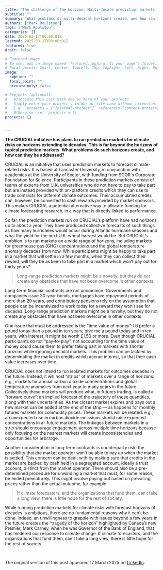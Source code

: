 ```yaml
---
title: "The challenge of the horizon: Multi-decade prediction markets for climate"
subtitle: ""
summary: "What problems do multi-decadal horizons create, and how can they be addressed?"
authors: ["Mark Roulston"]
tags: ["Mark Roulston"]
categories: []
date: 2025-03-17T00:00:01Z
lastmod: 2025-03-17T00:00:01Z
featured: true
draft: false

# Featured image
# To use, add an image named `featured.jpg/png` to your page's folder.
# Focal points: Smart, Center, TopLeft, Top, TopRight, Left, Right, BottomLeft, Bottom, BottomRight.
image:
  caption: ""
  focal_point: ""
  preview_only: false

# Projects (optional).
#   Associate this post with one or more of your projects.
#   Simply enter your project's folder or file name without extension.
#   E.g. `projects = ["internal-project"]` references `content/project/deep-learning/index.md`.
#   Otherwise, set `projects = []`.
projects: []


---
```

**The CRUCIAL initiative has plans to run prediction markets for climate risks on horizons extending to decades. This is far beyond the horizons of typical prediction markets. What problems do such horizons create, and how can they be addressed?**

CRUCIAL is an initiative that uses prediction markets to forecast climate-related risks. It is based at Lancaster University, in conjunction with academics at the University of Exeter, with funding from SCOR's Corporate Foundation for Science. Participants in these prediction markets consist of teams of experts from U.K. universities who do not have to pay to take part but are instead provided with on-platform credits which they can use to trade contracts for different climate outcomes. Their accumulated credits can, however, be converted to cash rewards provided by market sponsors. This makes CRUCIAL a potential alternative way to allocate funding for climate forecasting research, in a way that is directly linked to performance.

So far, the prediction markets run on CRUCIAL’s platform have had horizons up to about a year. They have produced collective forecasts of such things as how many hurricanes would occur during Atlantic hurricane seasons and what the yield for the next U.K. wheat harvest would be. But CRUCIAL’s ambition is to run markets on a wide range of horizons, including markets for greenhouse gas (GHG) concentrations and the global temperature anomaly decades from now. While participants might be happy to take part in a market that will settle in a few months, when they can collect their reward, will they be as keen to take part in a market which won’t pay out for thirty years? 

> Long-range prediction markets might be a novelty, but they do not create any obstacles that have not been overcome in other contexts.

 Long-term financial contracts are not uncommon. Governments and companies issue 30-year bonds, mortgages have repayment periods of more than 20 years, and contributary pensions rely on the assumption that people can be incentivized to work today for a reward they won’t see for decades. Long-range prediction markets might be a novelty, but they do not create any obstacles that have not been overcome in other contexts.

One issue that must be addressed is the “time value of money”: I’d prefer a pound today than a pound in ten years; give me a pound today and in ten years, with interest, it might be worth £1.50 or more. Even though CRUCIAL participants do not “pay-to-play”, not accounting for the time value of money could cause them to prefer taking part in markets with shorter horizons while ignoring decadal markets. This problem can be tackled by denominating the market in credits which accrue interest, so that their cash value increases over time.

CRUCIAL does not intend to run isolated markets for outcomes decades in the future. Instead, it will host “strips” of markets over a range of horizons: e.g., markets for annual carbon dioxide concentrations and global temperature anomalies from next year to many years in the future. Collectively these markets will produce what, in futures trading, is called a “forward curve”: an implied forecast of the trajectory of these quantities, along with their uncertainties. As the closest market expires and pays out a new market can be added at the end of the strip — as happens for monthly futures markets for commodity prices. These markets will be related: e.g., an unexpected rise in carbon dioxide emissions should raise expected concentrations in all future markets. The linkages between markets in a strip should encourage engagement across multiple time horizons because only focusing on the nearest markets will create inconsistencies and opportunities for arbitrage.

Another consideration in long-term contracts is counterparty risk: the possibility that the market operator won’t be able to pay up when the market is settled. This concern can be dealt with by making sure that credits in the market are backed by cash held in a segregated account, ideally a trust account, distinct from the market operator. There should also be a pre-determined procedure for unwinding a market that must, for some reason, be ended prematurely. This might involve paying out based on prevailing prices rather than the actual outcome, for example. 

> If climate forecasters, and the organizations that fund them, can’t take a long view, there is little hope for the rest of society.

While running prediction markets for climate risks with forecast horizons of decades is ambitious, there are no fundamental reasons why it can’t be done. Indeed, an unwillingness to grapple with issues beyond a few years in the future creates the “tragedy of the horizon” highlighted by Canada’s new Premier, Mark Carney, when he was Governor of the Bank of England, that has hindered our response to climate change. If climate forecasters, and the organizations that fund them, can’t take a long view, there is little hope for the rest of society.


<br>

The original version of this post appeared 17 March 2025 on [LinkedIn](https://www.linkedin.com/pulse/challenge-horizon-multi-decade-prediction-markets-climate-roulston-uz79e/).


<br>
